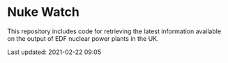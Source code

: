 # Nuke Watch

This repository includes code for retrieving the latest information available on the output of EDF nuclear power plants in the UK.

Last updated: 2021-02-22 09:05
